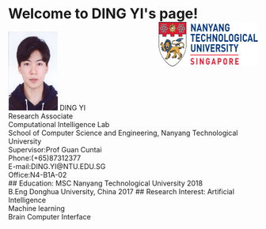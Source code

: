 # Welcome to DING YI's page!    <img width="200" height="90" src="https://raw.githubusercontent.com/DINGYISCSE/DINGYISCSE.github.io/master/logo.png" align=right>
<img width="100" height="160" src="https://raw.githubusercontent.com/DINGYISCSE/DINGYISCSE.github.io/master/photo.jpg"> 
DING YI<br>
Research Associate <br>
Computational Intelligence Lab<br>
School of Computer Science and Engineering, Nanyang Technological University<br>
Supervisor:Prof Guan Cuntai<br>
Phone:(+65)87312377<br>
E-mail:DING.YI@NTU.EDU.SG<br>
Office:N4-B1A-02<br>
## Education:
MSC Nanyang Technological University 2018<br>
B.Eng Donghua University, China 2017
## Research Interest:
Artificial Intelligence<br>
Machine learning<br>
Brain Computer Interface<br>


